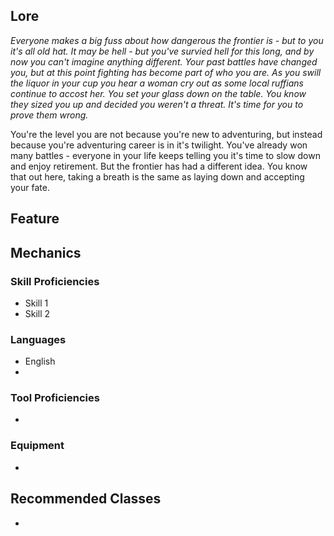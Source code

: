## Lore
*Everyone makes a big fuss about how dangerous the frontier is - but to you it's all old hat. It may be hell - but you've survied hell for this long, and by now you can't imagine anything different. Your past battles have changed you, but at this point fighting has become part of who you are. As you swill the liquor in your cup you hear a woman cry out as some local ruffians continue to accost her. You set your glass down on the table. You know they sized you up and decided you weren't a threat. It's time for you to prove them wrong.*

You're the level you are not because you're new to adventuring, but instead because you're adventuring career is in it's twilight. You've already won many battles - everyone in your life keeps telling you it's time to slow down and enjoy retirement. But the frontier has had a different idea. You know that out here, taking a breath is the same as laying down and accepting your fate.
## Feature

## Mechanics
### Skill Proficiencies
- Skill 1
- Skill 2
### Languages
- English
- 
### Tool Proficiencies
- 
### Equipment
- 
## Recommended Classes
- 
